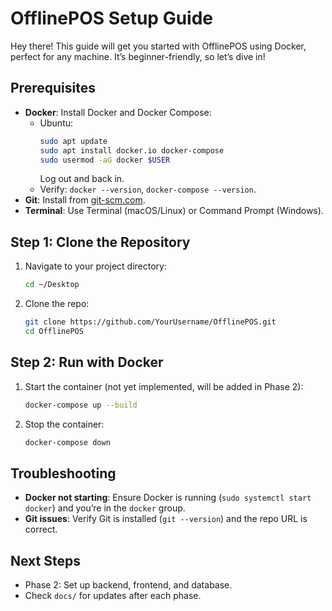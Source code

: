# OfflinePOS Setup Guide

Hey there! This guide will get you started with OfflinePOS using Docker, perfect for any machine. It’s beginner-friendly, so let’s dive in!

## Prerequisites
- **Docker**: Install Docker and Docker Compose:
  - Ubuntu:
    ```bash
    sudo apt update
    sudo apt install docker.io docker-compose
    sudo usermod -aG docker $USER
    ```
    Log out and back in.
  - Verify: `docker --version`, `docker-compose --version`.
- **Git**: Install from [git-scm.com](https://git-scm.com).
- **Terminal**: Use Terminal (macOS/Linux) or Command Prompt (Windows).

## Step 1: Clone the Repository
1. Navigate to your project directory:
   ```bash
   cd ~/Desktop
   ```
2. Clone the repo:
   ```bash
   git clone https://github.com/YourUsername/OfflinePOS.git
   cd OfflinePOS
   ```

## Step 2: Run with Docker
1. Start the container (not yet implemented, will be added in Phase 2):
   ```bash
   docker-compose up --build
   ```
2. Stop the container:
   ```bash
   docker-compose down
   ```

## Troubleshooting
- **Docker not starting**: Ensure Docker is running (`sudo systemctl start docker`) and you’re in the `docker` group.
- **Git issues**: Verify Git is installed (`git --version`) and the repo URL is correct.

## Next Steps
- Phase 2: Set up backend, frontend, and database.
- Check `docs/` for updates after each phase.